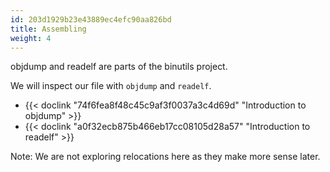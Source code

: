 ```yaml
---
id: 203d1929b23e43889ec4efc90aa826bd
title: Assembling
weight: 4
---
```


objdump and readelf are parts of the binutils project.

We will inspect our file with `objdump` and `readelf`.
  - {{< doclink "74f6fea8f48c45c9af3f0037a3c4d69d" "Introduction to objdump" >}}
  - {{< doclink "a0f32ecb875b466eb17cc08105d28a57" "Introduction to readelf" >}}

Note: We are not exploring relocations here as they make more sense later.